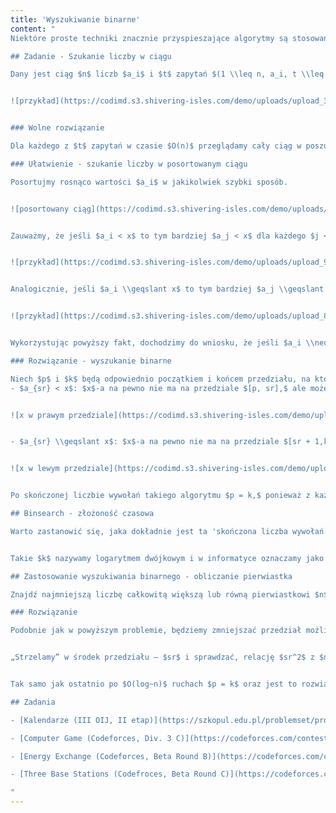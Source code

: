 ```yaml
---
title: 'Wyszukiwanie binarne'
content: "
Niektóre proste techniki znacznie przyspieszające algorytmy są stosowane tak powszechnie, jak drożdże przy pieczeniu ciasteczek. W tym artykule poznasz najbardziej kultową z nich – wyszukiwanie binarne (ang. binary search).

## Zadanie - Szukanie liczby w ciągu

Dany jest ciąg $n$ liczb $a_i$ i $t$ zapytań $(1 \\leq n, a_i, t \\leq 10^6).$ Każde z nich jest postaci: określ czy liczba $x$ występuje w ciągu.


![przykład](https://codimd.s3.shivering-isles.com/demo/uploads/upload_3f38594743c2b226fbc0131c56cb0783.png)


### Wolne rozwiązanie

Dla każdego z $t$ zapytań w czasie $O(n)$ przeglądamy cały ciąg w poszukiwaniu $x.$ Oznacza to, że wykonamy $O(tn)$ operacji, co zdecydowanie nie jest satysfakcjonujące. Przyspieszmy ten algorytm korzystając z pewnej obserwacji.

### Ułatwienie - szukanie liczby w posortowanym ciągu

Posortujmy rosnąco wartości $a_i$ w jakikolwiek szybki sposób.


![posortowany ciąg](https://codimd.s3.shivering-isles.com/demo/uploads/upload_27e99bb1f7c3cfa573566689bb33889e.png)


Zauważmy, że jeśli $a_i < x$ to tym bardziej $a_j < x$ dla każdego $j < i.$


![przykład](https://codimd.s3.shivering-isles.com/demo/uploads/upload_960b90df912c639738d4638fdaa63032.png)


Analogicznie, jeśli $a_i \\geqslant x$ to tym bardziej $a_j \\geqslant x$ dla każdego $j > i.$


![przykład](https://codimd.s3.shivering-isles.com/demo/uploads/upload_82387b0835c1deff8213c6b6a0b5fd22.png)


Wykorzystując powyższy fakt, dochodzimy do wniosku, że jeśli $a_i \\neq x$ to w zależności od tego czy $a_i \\geq x,$ czy $a_i < x$ wartość $x$ na pewno nie będzie występować na pozycjach większych lub mniejszych od $i.$

### Rozwiązanie - wyszukanie binarne

Niech $p$ i $k$ będą odpowiednio początkiem i końcem przedziału, na którym może wystąpić $x.$ Jako, że na początku nie mamy żadnych informacji na temat naszego ciągu, to potencjalnie może ono wystąpić wszędzie: $p = 1,$ $k = n.$ Niech $sr$ będzie środkiem przedziału: $sr = \\frac{p + k}{2}$ (zaokrąglone w dół). Sprawdzimy teraz relację między $a_{sr}$ a $x$:
- $a_{sr} < x$: $x$-a na pewno nie ma na przedziale $[p, sr],$ ale może wystąpić w $[sr + 1,k].$ Przyjmujemy $p = sr + 1.$


![x w prawym przedziale](https://codimd.s3.shivering-isles.com/demo/uploads/upload_c3d298caa3f3d5bbec302c5214218fd2.png)


- $a_{sr} \\geqslant x$: $x$-a na pewno nie ma na przedziale $[sr + 1,k],$ ale może wystąpić w $[p,sr].$ Przyjmujemy $k = sr.$


![x w lewym przedziale](https://codimd.s3.shivering-isles.com/demo/uploads/upload_3a79482f3a35f8560fede2519bdb310e.png)


Po skończonej liczbie wywołań takiego algorytmu $p = k,$ ponieważ z każdym krokiem zmniejszamy długość naszego przedziału. Oznacza to, że jedyne miejsce, w którym potencjalnie może znaleźć się $x$ to $a_p.$ Wystarczy sprawdzić czy $x = a_p$ i możemy odpowiedzieć na zapytanie.

## Binsearch - złożoność czasowa

Warto zastanowić się, jaka dokładnie jest ta 'skończona liczba wywołań'. Za każdym razem zmniejszamy długość naszego przedziału dwukrotnie. Oznacza to, że po pierwszym wykonaniu algorytmu nasz przedział będzie dwa razy krótszy, po drugim: cztery, po trzecim: osiem, a po $i$-tym: $2^i.$ Długość przedziału wyniesie $1$ po $k$ krokach dla takiego $k,$ że $2^k \\approx n.$


Takie $k$ nazywamy logarytmem dwójkowym i w informatyce oznaczamy jako $log~n.$ Złożoność czasowa odpowiedzi na jedno zapytanie wynosi $O(log~n).$ Ze względu na to, że potęgi dwójki bardzo szybko rosną, logarytm rośnie powoli. Zauważmy, że dla $n = 10^6$ zachodzi $log~n \\approx 20.$ Dla komputera jest to tyle, co nic. Mając dane $t$ zapytań, koszt czasowy całego programu można oszacować jako $O(n~log~n + t~log~n),$ gdyż sortowanie ciągu kosztuje $O(n~log~n).$ Opisaną wyżej technikę nazywamy wyszukiwaniem binarnym.

## Zastosowanie wyszukiwania binarnego - obliczanie pierwiastka

Znajdź najmniejszą liczbę całkowitą większą lub równą pierwiastkowi $n$ $(1 \\leqslant n \\leqslant 10^{18}).$

### Rozwiązanie

Podobnie jak w powyższym problemie, będziemy zmniejszać przedział możliwości. Na początku znajdźmy górne i dolne ograniczenia. Wiemy, że pierwiastek jest na pewno dodatni: możemy przyjąć $p = 1.$ Tak samo żadna liczba całkowita nie ma pierwiastka większego od samej siebie: ustawmy $k = n.$


„Strzelamy” w środek przedziału – $sr$ i sprawdzać, relację $sr^2$ z $n.$ Jeżeli $sr^2 < n,$ to $sr < \\sqrt{n}$ – szukana wartość będzie większa niż $sr.$ To znaczy, że będzie znajdować się na przedziale $[sr + 1, k].$ W przeciwnym wypadku pozostaje do rozważenia przedział $[p, sr].$


Tak samo jak ostatnio po $O(log~n)$ ruchach $p = k$ oraz jest to rozwiązanie naszego pierwiatka. W przypadkach takich, jak to zadanie, gdy wyszukujemy wartość, będącą rozwiązaniem danego problemu, mówimy o „wyszukiwaniu binarnym po wyniku”.

## Zadania

- [Kalendarze (III OIJ, II etap)](https://szkopul.edu.pl/problemset/problem/LWpMcXylQBa6wHzcJ6U7axzK/site/?key=statement)

- [Computer Game (Codeforces, Div. 3 C)](https://codeforces.com/contest/1183/problem/C)

- [Energy Exchange (Codeforces, Beta Round B)](https://codeforces.com/contest/68/problem/B)

- [Three Base Stations (Codefroces, Beta Round C)](https://codeforces.com/contest/51/problem/C)

"
---
```

